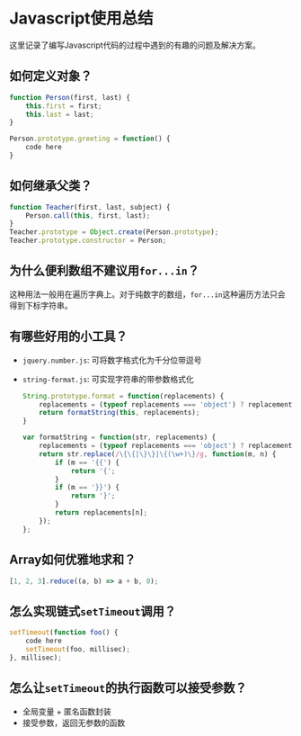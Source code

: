 # Javascript使用总结
这里记录了编写Javascript代码的过程中遇到的有趣的问题及解决方案。

## 如何定义对象？
```javascript
function Person(first, last) {
	this.first = first;
	this.last = last;
}

Person.prototype.greeting = function() {
	code here
}
```

## 如何继承父类？
```javascript
function Teacher(first, last, subject) {
	Person.call(this, first, last);
}
Teacher.prototype = Object.create(Person.prototype);
Teacher.prototype.constructor = Person;
```

## 为什么便利数组不建议用`for...in`？
这种用法一般用在遍历字典上。对于纯数字的数组，`for...in`这种遍历方法只会得到下标字符串。

## 有哪些好用的小工具？
- `jquery.number.js`: 可将数字格式化为千分位带逗号
- `string-format.js`: 可实现字符串的带参数格式化

	```javascript
	String.prototype.format = function(replacements) {
		replacements = (typeof replacements === 'object') ? replacements : Array.prototype.slice.call(arguments, 0);
		return formatString(this, replacements);
	}
	
	var formatString = function(str, replacements) {
		replacements = (typeof replacements === 'object') ? replacements : Array.prototype.slice.call(arguments, 1);
		return str.replace(/\{\{|\}\}|\{(\w+)\}/g, function(m, n) {
			if (m == '{{') {
				return '{';
			}
			if (m == '}}') {
				return '}';
			}
			return replacements[n];
		});
	};
	```
	
## Array如何优雅地求和？
```javascript
[1, 2, 3].reduce((a, b) => a + b, 0);
```

## 怎么实现链式`setTimeout`调用？
```javascript
setTimeout(function foo() {
	code here
	setTimeout(foo, millisec);
}, millisec);
```

## 怎么让`setTimeout`的执行函数可以接受参数？
- 全局变量 + 匿名函数封装
- 接受参数，返回无参数的函数